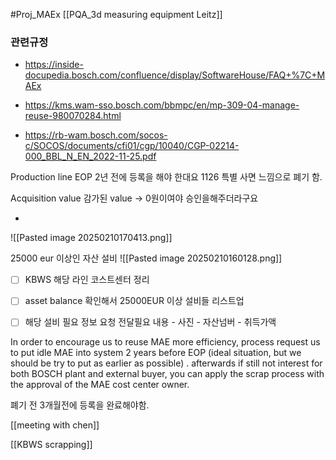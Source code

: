 #Proj_MAEx 
[[PQA_3d measuring equipment Leitz]]
### 관련규정
- https://inside-docupedia.bosch.com/confluence/display/SoftwareHouse/FAQ+%7C+MAEx

- https://kms.wam-sso.bosch.com/bbmpc/en/mp-309-04-manage-reuse-980070284.html
- https://rb-wam.bosch.com/socos-c/SOCOS/documents/cfi01/cgp/10040/CGP-02214-000_BBL_N_EN_2022-11-25.pdf


Production line EOP 2년 전에 등록을 해야 한대요
1126 특별 사면 느낌으로 폐기 함.

Acquisition value
감가된 value -> 0원이여야 승인을해주더라구요

- 
![[Pasted image 20250210170413.png]]

25000 eur 이상인 자산 설비 
![[Pasted image 20250210160128.png]]



- [ ] KBWS 해당 라인 코스트센터 정리
- [ ] asset balance 확인해서 25000EUR 이상 설비들 리스트업
- [ ] 해당 설비 필요 정보 요청
	전달필요 내용
		- 사진
		- 자산넘버
		- 취득가액


In order to encourage us to reuse MAE more efficiency, process request us to put idle MAE into system 2 years before EOP (ideal situation, but we should be try to put as earlier as possible) . afterwards if still not interest for both BOSCH plant and external buyer, you can apply the scrap process with the approval of the MAE cost center owner.


폐기 전 3개월전에 등록을 완료해야함.

[[meeting with chen]]

[[KBWS scrapping]]
